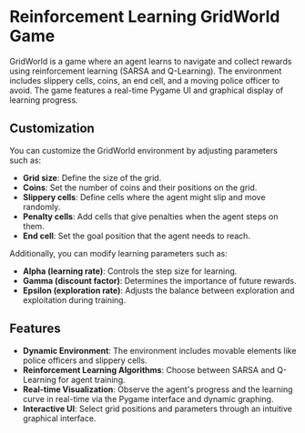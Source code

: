 # Reinforcement Learning GridWorld Game
GridWorld is a game where an agent learns to navigate and collect rewards using reinforcement learning (SARSA and Q-Learning). The environment includes slippery cells, coins, an end cell, and a moving police officer to avoid. The game features a real-time Pygame UI and graphical display of learning progress.

## Customization

You can customize the GridWorld environment by adjusting parameters such as:
- **Grid size**: Define the size of the grid.
- **Coins**: Set the number of coins and their positions on the grid.
- **Slippery cells**: Define cells where the agent might slip and move randomly.
- **Penalty cells**: Add cells that give penalties when the agent steps on them.
- **End cell**: Set the goal position that the agent needs to reach.

Additionally, you can modify learning parameters such as:
- **Alpha (learning rate)**: Controls the step size for learning.
- **Gamma (discount factor)**: Determines the importance of future rewards.
- **Epsilon (exploration rate)**: Adjusts the balance between exploration and exploitation during training.

## Features

- **Dynamic Environment**: The environment includes movable elements like police officers and slippery cells.
- **Reinforcement Learning Algorithms**: Choose between SARSA and Q-Learning for agent training.
- **Real-time Visualization**: Observe the agent's progress and the learning curve in real-time via the Pygame interface and dynamic graphing.
- **Interactive UI**: Select grid positions and parameters through an intuitive graphical interface.

